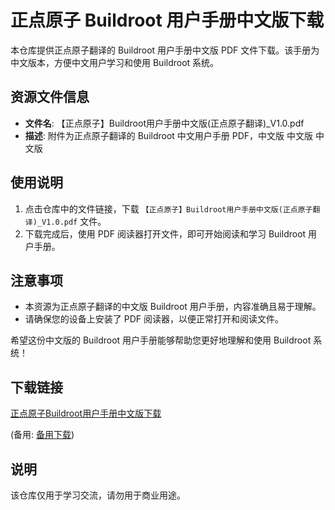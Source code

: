 # 正点原子 Buildroot 用户手册中文版下载

本仓库提供正点原子翻译的 Buildroot 用户手册中文版 PDF 文件下载。该手册为中文版本，方便中文用户学习和使用 Buildroot 系统。

## 资源文件信息

- **文件名**: 【正点原子】Buildroot用户手册中文版(正点原子翻译)_V1.0.pdf
- **描述**: 附件为正点原子翻译的 Buildroot 中文用户手册 PDF，中文版 中文版 中文版

## 使用说明

1. 点击仓库中的文件链接，下载 `【正点原子】Buildroot用户手册中文版(正点原子翻译)_V1.0.pdf` 文件。
2. 下载完成后，使用 PDF 阅读器打开文件，即可开始阅读和学习 Buildroot 用户手册。

## 注意事项

- 本资源为正点原子翻译的中文版 Buildroot 用户手册，内容准确且易于理解。
- 请确保您的设备上安装了 PDF 阅读器，以便正常打开和阅读文件。

希望这份中文版的 Buildroot 用户手册能够帮助您更好地理解和使用 Buildroot 系统！

## 下载链接
[正点原子Buildroot用户手册中文版下载](https://pan.quark.cn/s/a4c79b68a49b) 

(备用: [备用下载](https://pan.baidu.com/s/1fY2ITZeAH0SuF8yZXd1izQ?pwd=1234))

## 说明

该仓库仅用于学习交流，请勿用于商业用途。
